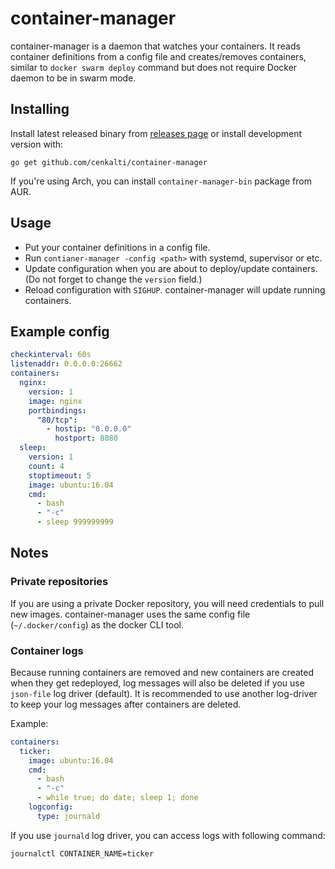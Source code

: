 # container-manager

container-manager is a daemon that watches your containers. It reads container definitions from a config file and creates/removes containers, similar to `docker swarm deploy` command but does not require Docker daemon to be in swarm mode.

## Installing

Install latest released binary from [releases page](https://github.com/cenkalti/container-manager/releases) or install development version with:

```
go get github.com/cenkalti/container-manager
```

If you're using Arch, you can install `container-manager-bin` package from AUR.

## Usage

- Put your container definitions in a config file.
- Run `contianer-manager -config <path>` with systemd, supervisor or etc.
- Update configuration when you are about to deploy/update containers. (Do not forget to change the `version` field.)
- Reload configuration with `SIGHUP`. container-manager will update running containers.

## Example config

```yaml
checkinterval: 60s
listenaddr: 0.0.0.0:26662
containers:
  nginx:
    version: 1
    image: nginx
    portbindings:
      "80/tcp":
        - hostip: "0.0.0.0"
          hostport: 8080
  sleep:
    version: 1
    count: 4
    stoptimeout: 5
    image: ubuntu:16.04
    cmd:
      - bash
      - "-c"
      - sleep 999999999
```

## Notes

### Private repositories

If you are using a private Docker repository, you will need credentials to pull new images.
container-manager uses the same config file (`~/.docker/config`) as the docker CLI tool.

### Container logs

Because running containers are removed and new containers are created when they get redeployed,
log messages will also be deleted if you use `json-file` log driver (default).
It is recommended to use another log-driver to keep your log messages after containers are deleted.

Example:
```yaml
containers:
  ticker:
    image: ubuntu:16.04
    cmd:
      - bash
      - "-c"
      - while true; do date; sleep 1; done
    logconfig:
      type: journald
```

If you use `journald` log driver, you can access logs with following command:

```
journalctl CONTAINER_NAME=ticker
```
